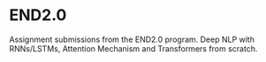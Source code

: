 # END2.0
Assignment submissions from the END2.0 program. Deep NLP with RNNs/LSTMs, Attention Mechanism and Transformers from scratch.
